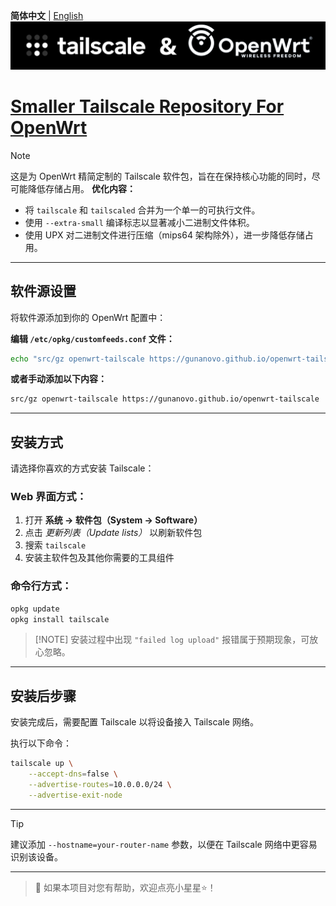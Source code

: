 **简体中文** | [English](README_en.md)  
![Tailscale & OpenWrt](./banner.png)  
# [Smaller Tailscale Repository For OpenWrt](https://gunanovo.github.io/openwrt-tailscale)

> [!NOTE]
> 这是为 OpenWrt 精简定制的 Tailscale 软件包，旨在在保持核心功能的同时，尽可能降低存储占用。
> **优化内容：**
> * 将 `tailscale` 和 `tailscaled` 合并为一个单一的可执行文件。
> * 使用 `--extra-small` 编译标志以显著减小二进制文件体积。
> * 使用 UPX 对二进制文件进行压缩（mips64 架构除外），进一步降低存储占用。

---

## 软件源设置

将软件源添加到你的 OpenWrt 配置中：

**编辑 `/etc/opkg/customfeeds.conf` 文件：**

```sh
echo "src/gz openwrt-tailscale https://gunanovo.github.io/openwrt-tailscale" >> /etc/opkg/customfeeds.conf
```

**或者手动添加以下内容：**

```sh
src/gz openwrt-tailscale https://gunanovo.github.io/openwrt-tailscale
```

---

## 安装方式

请选择你喜欢的方式安装 Tailscale：

### Web 界面方式：

1. 打开 **系统 → 软件包（System → Software）**
2. 点击 *更新列表（Update lists）* 以刷新软件包
3. 搜索 `tailscale`
4. 安装主软件包及其他你需要的工具组件

### 命令行方式：

```sh
opkg update
opkg install tailscale
```

> \[!NOTE]
> 安装过程中出现 `"failed log upload"` 报错属于预期现象，可放心忽略。

---

## 安装后步骤

安装完成后，需要配置 Tailscale 以将设备接入 Tailscale 网络。

执行以下命令：

```sh
tailscale up \
    --accept-dns=false \
    --advertise-routes=10.0.0.0/24 \
    --advertise-exit-node
```

---

> [!TIP]
> 建议添加 `--hostname=your-router-name` 参数，以便在 Tailscale 网络中更容易识别该设备。

---

> 💖 如果本项目对您有帮助，欢迎点亮小星星⭐！  
